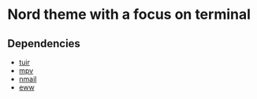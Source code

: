 # Nord theme with a focus on terminal

## Dependencies

- [tuir](https://github.com/AgustinCB/tuir)
- [mpv](https://github.com/AgustinCB/mpv)
- [nmail](https://github.com/d99kris/nmail)
- [eww](https://github.com/elkowar/eww)
